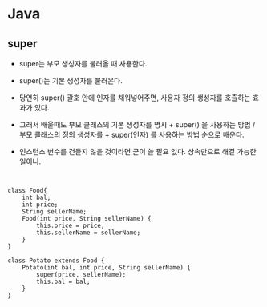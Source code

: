 Java
==========



super
---------

* super는 부모 생성자를 불러올 때 사용한다.

* super()는 기본 생성자를 불러온다.

* 당연히 super() 괄호 안에 인자를 채워넣어주면, 사용자 정의 생성자를 호출하는 효과가 있다.

* 그래서 배울때도 부모 클래스의 기본 생성자를 명시 + super() 을 사용하는 방법 / 부모 클래스의 정의 생성자를 + super(인자) 를 사용하는 방법 순으로 배운다.

* 인스턴스 변수를 건들지 않을 것이라면 굳이 쓸 필요 없다. 상속만으로 해결 가능한 일이니.

<pre><code>

class Food{
	int bal;
	int price;
	String sellerName;
	Food(int price, String sellerName) {
		this.price = price;
		this.sellerName = sellerName;
	}
}

class Potato extends Food {
	Potato(int bal, int price, String sellerName) {
		super(price, sellerName);
		this.bal = bal;
	}
}


</code></pre>